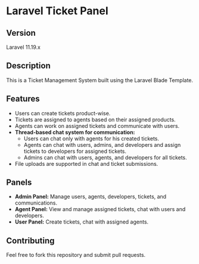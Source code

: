 # Laravel Ticket Panel

## Version
Laravel 11.19.x

## Description
This is a Ticket Management System built using the Laravel Blade Template.

## Features
- Users can create tickets product-wise.
- Tickets are assigned to agents based on their assigned products.
- Agents can work on assigned tickets and communicate with users.
- **Thread-based chat system for communication:**
  - Users can chat only with agents for his created tickets.
  - Agents can chat with users, admins, and developers and assign tickets to developers for assigned tickets.
  - Admins can chat with users, agents, and developers for all tickets.
- File uploads are supported in chat and ticket submissions.

## Panels
- **Admin Panel:** Manage users, agents, developers, tickets, and communications.
- **Agent Panel:** View and manage assigned tickets, chat with users and developers.
- **User Panel:** Create tickets, chat with assigned agents.

## Contributing
Feel free to fork this repository and submit pull requests.


